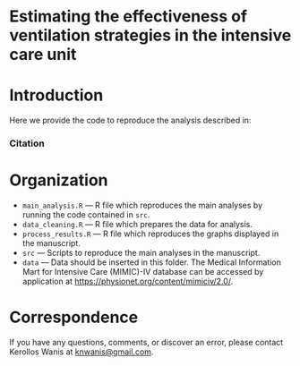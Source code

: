 # Estimating the effectiveness of ventilation strategies in the intensive care unit

# Introduction
Here we provide the code to reproduce the analysis described in: 

### Citation

> 

# Organization
- `main_analysis.R` — R file which reproduces the main analyses by running the code contained in `src`.
- `data_cleaning.R` — R file which prepares the data for analysis.
- `process_results.R` — R file which reproduces the graphs displayed in the manuscript.
- `src`  — Scripts to reproduce the main analyses in the manuscript.
- `data`  — Data should be inserted in this folder. The Medical Information Mart for Intensive Care (MIMIC)-IV database can be accessed by application at https://physionet.org/content/mimiciv/2.0/. 

# Correspondence
If you have any questions, comments, or discover an error, please contact Kerollos Wanis at knwanis@gmail.com.
